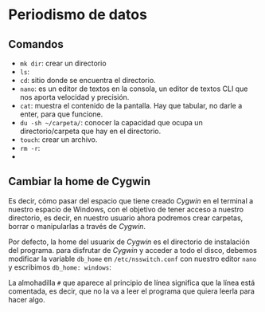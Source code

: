 # Periodismo de datos

## Comandos
- `mk dir`: crear un directorio
- `ls`: 
- `cd`: sitio donde se encuentra el directorio.
- `nano`: es un editor de textos en la consola, un editor de textos CLI que nos aporta velocidad y precisión.
- `cat`: muestra el contenido de la pantalla. Hay que tabular, no darle a enter, para que funcione.
- `du -sh ~/carpeta/`: conocer la capacidad que ocupa un directorio/carpeta que hay en el directorio.
- `touch`: crear un archivo.
- `rm -r`:
-  

## Cambiar la home de Cygwin
Es decir, cómo pasar del espacio que tiene creado *Cygwin* en el terminal  a nuestro espacio de Windows, con el objetivo de tener acceso a nuestro directorio, es decir, en nuestro usuario ahora podremos crear carpetas, borrar o manipularlas a través de *Cygwin*.

Por defecto, la home del usuarix de *Cygwin* es el directorio de instalación del programa.
para disfrutar de *Cygwin* y acceder a todo el disco, debemos modificar la variable `db_home` en `/etc/nsswitch.conf` con nuestro editor `nano` y escribimos `db_home: windows`:

La almohadilla `#` que aparece al principio de línea significa que la línea está comentada, es decir, que no la va a leer el programa que quiera leerla para hacer algo.
